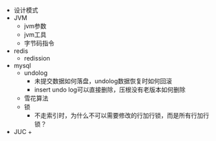 + 设计模式
+ JVM
  + jvm参数
  + jvm工具
  + 字节码指令
+ redis
  + redission
+ mysql
  + undolog
    + 未提交数据如何落盘，undolog数据恢复时如何回滚
    + insert undo log可以直接删除，压根没有老版本如何删除
  + 雪花算法
  + 锁
    + 不走索引时，为什么不可以需要修改的行加行锁，而是所有行加行锁？
+ JUC
  + 